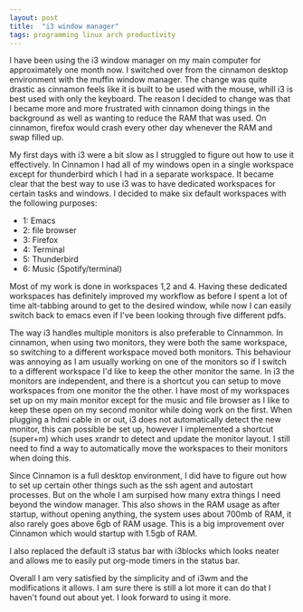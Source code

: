 ```yaml
---
layout: post
title:  "i3 window manager"
tags: programming linux arch productivity
---
```


I have been using the i3 window manager on my main computer for approximately one month now. I switched over from the cinnamon desktop environment with the muffin window manager. The change was quite drastic as cinnamon feels like it is built to be used with the mouse, whill i3 is best used with only the  keyboard. The reason I decided to change was that I became more and more frustrated with cinnamon doing things in the background as well as wanting to reduce the RAM that was used. On cinnamon, firefox would crash every other day whenever the RAM and swap filled up.

My first days with i3 were a bit slow as I struggled to figure out how to use it effectively. In Cinnamon I had all of my windows open in a single workspace except for thunderbird which I had in a separate workspace. It became clear that the best way to use i3 was to have dedicated workspaces for certain tasks and windows. I decided to make six default workspaces with the following purposes:
 - 1: Emacs
 - 2: file browser
 - 3: Firefox
 - 4: Terminal
 - 5: Thunderbird
 - 6: Music (Spotify/terminal)

Most of my work is done in workspaces 1,2 and 4. Having these dedicated workspaces has definitely improved my workflow as before I spent a lot of time alt-tabbing around to get to the desired window, while now I can easily switch back to emacs even if I've been looking through five different pdfs.

The way i3 handles multiple monitors is also preferable to Cinnammon. In cinnamon, when using two monitors, they were both the same workspace, so switching to a different workspace moved both monitors. This behaviour was annoying as I am usually working on one of the monitors so if I switch to a different workspace I'd like to keep the other monitor the same. In i3 the monitors are independent, and there is a shortcut you can setup to move workspaces from one monitor the the other. I have most of my workspaces set up on my main monitor except for the music and file browser as I like to keep these open on my second monitor while doing work on the first. When plugging a hdmi cable in or out, i3 does not automatically detect the new monitor, this can possible be set up, however I implemented a shortcut (super+m) which uses xrandr to detect and update the monitor layout. I still need to find a way to automatically move the workspaces to their monitors when doing this.

Since Cinnamon is a full desktop environment, I did have to figure out how to set up certain other things such as the ssh agent and autostart processes. But on the whole I am surpised how many extra things I need beyond the window manager. This also shows in the RAM usage as after startup, without opening anything, the system uses about 700mb of RAM, it also rarely goes above 6gb of RAM usage. This is a big improvement over Cinnamon which would startup with 1.5gb of RAM.

I also replaced the default i3 status bar with i3blocks which looks neater and allows me to easily put org-mode timers in the status bar.

Overall I am very satisfied by the simplicity and of i3wm and the modifications it allows. I am sure there is still a lot more it can do that I haven't found out about yet. I look forward to using it more.